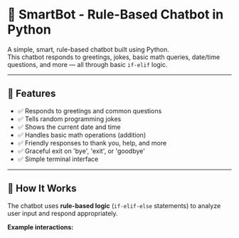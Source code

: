 # 🤖 SmartBot - Rule-Based Chatbot in Python

A simple, smart, rule-based chatbot built using Python.  
This chatbot responds to greetings, jokes, basic math queries, date/time questions, and more — all through basic `if-elif` logic.

---

## 📌 Features

- ✅ Responds to greetings and common questions
- ✅ Tells random programming jokes
- ✅ Shows the current date and time
- ✅ Handles basic math operations (addition)
- ✅ Friendly responses to thank you, help, and more
- ✅ Graceful exit on 'bye', 'exit', or 'goodbye'
- ✅ Simple terminal interface

---

## 🧠 How It Works

The chatbot uses **rule-based logic** (`if-elif-else` statements) to analyze user input and respond appropriately.

**Example interactions:**
